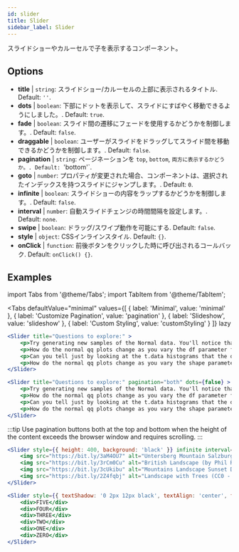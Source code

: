 ```yaml
---
id: slider 
title: Slider
sidebar_label: Slider
---
```


スライドショーやカルーセルで子を表示するコンポーネント。

## Options

* __title__ | `string`: スライドショー/カルーセルの上部に表示されるタイトル. Default: `''`.
* __dots__ | `boolean`: 下部にドットを表示して、スライドにすばやく移動できるようにしました。. Default: `true`.
* __fade__ | `boolean`: スライド間の遷移にフェードを使用するかどうかを制御します。. Default: `false`.
* __draggable__ | `boolean`: ユーザーがスライドをドラッグしてスライド間を移動できるかどうかを制御します。. Default: `false`.
* __pagination__ | `string`: ページネーションを `top`, `bottom`, `両方に表示するかどうか。. Default: `'bottom'`.
* __goto__ | `number`: プロパティが変更された場合、コンポーネントは、選択されたインデックスを持つスライドにジャンプします。. Default: `0`.
* __infinite__ | `boolean`: スライドショーの内容をラップするかどうかを制御します。. Default: `false`.
* __interval__ | `number`: 自動スライドチェンジの時間間隔を設定します。. Default: `none`.
* __swipe__ | `boolean`: ドラッグ/スワイプ動作を可能にする. Default: `false`.
* __style__ | `object`: CSSインラインスタイル. Default: `{}`.
* __onClick__ | `function`: 前後ボタンをクリックした時に呼び出されるコールバック. Default: `onClick() {}`.


## Examples


import Tabs from '@theme/Tabs';
import TabItem from '@theme/TabItem';

<Tabs
    defaultValue="minimal"
    values={[
        { label: 'Minimal', value: 'minimal' },
        { label: 'Customize Pagination', value: 'pagination' },
        { label: 'Slideshow', value: 'slideshow' },
        { label: 'Custom Styling', value: 'customStyling' }
    ]}
    lazy
>

<TabItem value="minimal">

```jsx live
<Slider title="Questions to explore:" >
    <p>Try generating new samples of the Normal data. You'll notice that the points don't always lie exactly on the line. This is typical variation. As you generate more random realizations of this plot you'll get better calibrated to the kind of deviation you can expect to see from this large a sample of Normal data.</p>
    <p>How do the normal qq plots change as you vary the df parameter for the t-distributed data?</p>
    <p>Can you tell just by looking at the t.data histograms that the data aren't normally distributed? Is it easier to tell from the QQ plots?</p>
    <p>How do the normal qq plots change as you vary the shape parameter in the gamma-distributed data?</p>
</Slider>
```

</TabItem>

<TabItem value="pagination">

```jsx live
<Slider title="Questions to explore:" pagination="both" dots={false} >
    <p>Try generating new samples of the Normal data. You'll notice that the points don't always lie exactly on the line. This is typical variation. As you generate more random realizations of this plot you'll get better calibrated to the kind of deviation you can expect to see from this large a sample of Normal data.</p>
    <p>How do the normal qq plots change as you vary the df parameter for the t-distributed data?</p>
    <p>Can you tell just by looking at the t.data histograms that the data aren't normally distributed? Is it easier to tell from the QQ plots?</p>
    <p>How do the normal qq plots change as you vary the shape parameter in the gamma-distributed data?</p>
</Slider>
```

:::tip
Use pagination buttons both at the top and bottom when the height of the content exceeds the browser window and requires scrolling.
:::

</TabItem>

<TabItem value="slideshow">

```jsx live
<Slider style={{ height: 400, background: 'black' }} infinite interval={2000} >
    <img src="https://bit.ly/3aM4OU7" alt="Untersberg Mountain Salzburg (by Giuseppe Milo, CC BY 3.0)" />
    <img src="https://bit.ly/3rCm0Cu" alt="British Landscape (by Phil Riley, Pixabay License)" />
    <img src="https://bit.ly/3cUkibu" alt="Mountains Landscape Sunset Dusk (Pixabay License)" />
    <img src="https://bit.ly/2Z4fqbj" alt="Landscape with Trees (CC0 - Public Domain)" /> 
</Slider>
```

</TabItem>

<TabItem value="customStyling">

```jsx live
<Slider style={{ textShadow: '0 2px 12px black', textAlign: 'center', fontSize: 90 }} infinite interval={1000} >
    <div>FIVE</div>
    <div>FOUR</div>
    <div>THREE</div>
    <div>TWO</div>
    <div>ONE</div>
    <div>ZERO</div>
</Slider>
```

</TabItem>

</Tabs>


